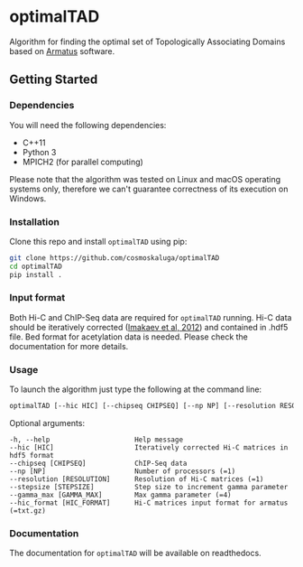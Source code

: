 # optimalTAD
Algorithm for finding the optimal set of Topologically Associating Domains based on [Armatus](https://github.com/kingsfordgroup/armatus) software.

## Getting Started

### Dependencies
You will need the following dependencies:
- C++11
- Python 3
- MPICH2 (for parallel computing)

Please note that the algorithm was tested on Linux and macOS operating systems only, therefore we can't guarantee correctness of its execution on Windows.

### Installation
Clone this repo and install `optimalTAD` using pip:
``` bash
git clone https://github.com/cosmoskaluga/optimalTAD
cd optimalTAD
pip install .
```

### Input format
Both Hi-C and ChIP-Seq data are required for `optimalTAD` running. Hi-C data should be iteratively corrected ([Imakaev et al, 2012](https://www.nature.com/articles/nmeth.2148)) and contained in .hdf5 file. Bed format for acetylation data is needed. Please check the documentation for more details.

### Usage
To launch the algorithm just type the following at the command line:
```bash
optimalTAD [--hic HIC] [--chipseq CHIPSEQ] [--np NP] [--resolution RESOLUTION] [--stepsize STEPSIZE] [--gamma_max GAMMA_MAX] [--hic_format HIC_FORMAT]
```

Optional arguments:

    -h, --help                     Help message
    --hic [HIC]                    Iteratively corrected Hi-C matrices in hdf5 format
    --chipseq [CHIPSEQ]            ChIP-Seq data
    --np [NP]                      Number of processors (=1)
    --resolution [RESOLUTION]      Resolution of Hi-C matrices (=1)
    --stepsize [STEPSIZE]          Step size to increment gamma parameter
    --gamma_max [GAMMA_MAX]        Max gamma parameter (=4)
    --hic_format [HIC_FORMAT]      Hi-C matrices input format for armatus (=txt.gz)
 
### Documentation
The documentation for `optimalTAD` will be available on readthedocs.
                        

